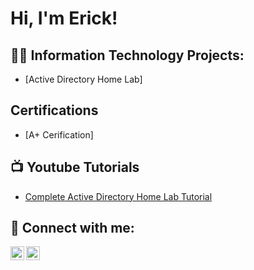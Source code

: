 <h1>Hi, I'm Erick! </h1>

<h2>👨‍💻 Information Technology Projects:</h2>

  - [Active Directory Home Lab]

<h2> Certifications </h2>

- [A+ Cerification]

<h2>📺 Youtube Tutorials </h2>

- [Complete Active Directory Home Lab Tutorial](https://www.youtube.com/watch?v=RRrA__UVKnM)

<h2> 🤳 Connect with me:</h2>

[<img align="left" alt="ErickGarcia | YouTube" width="22px" src="https://cdn.jsdelivr.net/npm/simple-icons@v3/icons/youtube.svg" />][youtube]
[<img align="left" alt="ErickGarcia | LinkedIn" width="22px" src="https://cdn.jsdelivr.net/npm/simple-icons@v3/icons/linkedin.svg" />][linkedin]

[youtube]: https://www.youtube.com/@E-does-IT
[linkedin]: https://www.linkedin.com/in/erickgarcia1995

<!--
**Egarcia95/Egarcia95** is a ✨ _special_ ✨ repository because its `README.md` (this file) appears on your GitHub profile.

Here are some ideas to get you started:

- 🔭 I’m currently working on ...
- 🌱 I’m currently learning ...
- 👯 I’m looking to collaborate on ...
- 🤔 I’m looking for help with ...
- 💬 Ask me about ...
- 📫 How to reach me: ...
- 😄 Pronouns: ...
- ⚡ Fun fact: ...
-->
